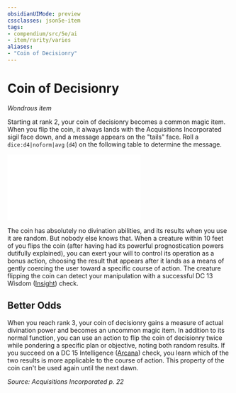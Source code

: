 ```yaml
---
obsidianUIMode: preview
cssclasses: json5e-item
tags:
- compendium/src/5e/ai
- item/rarity/varies
aliases: 
- "Coin of Decisionry"
---
```

# Coin of Decisionry
*Wondrous item*  


Starting at rank 2, your coin of decisionry becomes a common magic item. When you flip the coin, it always lands with the Acquisitions Incorporated sigil face down, and a message appears on the "tails" face. Roll a `dice:d4|noform|avg` (`d4`) on the following table to determine the message.

![Coin of Decisionry](2-Mechanics/CLI/tables/coin-of-decisionry-ai.md)

The coin has absolutely no divination abilities, and its results when you use it are random. But nobody else knows that. When a creature within 10 feet of you flips the coin (after having had its powerful prognostication powers dutifully explained), you can exert your will to control its operation as a bonus action, choosing the result that appears after it lands as a means of gently coercing the user toward a specific course of action. The creature flipping the coin can detect your manipulation with a successful DC 13 Wisdom ([Insight](2-Mechanics/CLI/rules/skills.md#Insight)) check.

## Better Odds

When you reach rank 3, your coin of decisionry gains a measure of actual divination power and becomes an uncommon magic item. In addition to its normal function, you can use an action to flip the coin of decisionry twice while pondering a specific plan or objective, noting both random results. If you succeed on a DC 15 Intelligence ([Arcana](2-Mechanics/CLI/rules/skills.md#Arcana)) check, you learn which of the two results is more applicable to the course of action. This property of the coin can't be used again until the next dawn.

*Source: Acquisitions Incorporated p. 22*